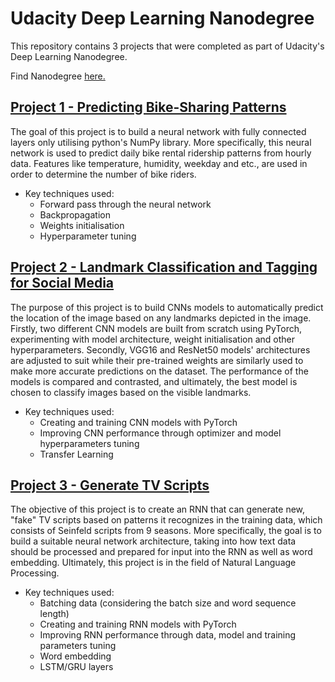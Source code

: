 # Udacity Deep Learning Nanodegree
This repository contains 3 projects that were completed as part of Udacity's Deep Learning Nanodegree.

Find Nanodegree [here.](https://www.udacity.com/course/deep-learning-nanodegree--nd101)

## [Project 1 - Predicting Bike-Sharing Patterns](https://github.com/IvanBabkin/Udacity_Deep_Learning_Nanodegree/tree/main/Project%201%20-%20Predicting%20Bike-Sharing%20Patterns)
The goal of this project is to build a neural network with fully connected layers only utilising python's NumPy library. More specifically, this neural network is used to predict daily bike rental ridership patterns from hourly data. Features like temperature, humidity, weekday and etc., are used in order to determine the number of bike riders.

* Key techniques used:
  * Forward pass through the neural network
  * Backpropagation
  * Weights initialisation
  * Hyperparameter tuning


## [Project 2 - Landmark Classification and Tagging for Social Media](https://github.com/IvanBabkin/Udacity_Deep_Learning_Nanodegree/tree/main/Project%202%20-%20Landmark%20Classification%20and%20Tagging%20for%20Social%20Media)
The purpose of this project is to build CNNs models to automatically predict the location of the image based on any landmarks depicted in the image. Firstly, two different CNN models are built from scratch using PyTorch, experimenting with model architecture, weight initialisation and other hyperparameters. Secondly, VGG16 and ResNet50 models' architectures are adjusted to suit while their pre-trained weights are similarly used to make more accurate predictions on the dataset. The performance of the models is compared and contrasted, and ultimately, the best model is chosen to classify images based on the visible landmarks. 

* Key techniques used:
  * Creating and training CNN models with PyTorch
  * Improving CNN performance through optimizer and model hyperparameters tuning
  * Transfer Learning

## [Project 3 - Generate TV Scripts](https://github.com/IvanBabkin/Udacity_Deep_Learning_Nanodegree/tree/main/Project%203%20-%20Generate%20TV%20Scripts)
The objective of this project is to create an RNN that can generate new, "fake" TV scripts based on patterns it recognizes in the training data, which consists of Seinfeld scripts from 9 seasons. More specifically, the goal is to build a suitable neural network architecture, taking into how text data should be processed and prepared for input into the RNN as well as word embedding.  Ultimately, this project is in the field of Natural Language Processing. 

* Key techniques used:
  * Batching data (considering the batch size and word sequence length)
  * Creating and training RNN models with PyTorch
  * Improving RNN performance through data, model and training parameters tuning
  * Word embedding
  * LSTM/GRU layers
